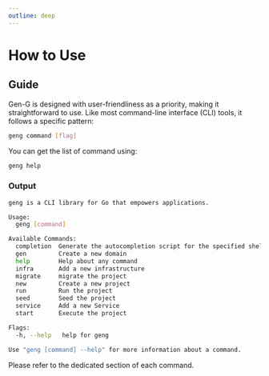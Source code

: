 ```yaml
---
outline: deep
---
```


# How to Use

## Guide 

Gen-G is designed with user-friendliness as a priority, making it straightforward to use. Like most command-line interface (CLI) tools, it follows a specific pattern:

```bash
geng command [flag]
```

You can get the list of command using:

```bash
geng help
```

### Output
```bash
geng is a CLI library for Go that empowers applications.

Usage:
  geng [command]

Available Commands:
  completion  Generate the autocompletion script for the specified shell
  gen         Create a new domain
  help        Help about any command
  infra       Add a new infrastructure
  migrate     migrate the project
  new         Create a new project
  run         Run the project
  seed        Seed the project
  service     Add a new Service
  start       Execute the project

Flags:
  -h, --help   help for geng

Use "geng [command] --help" for more information about a command.
```

Please refer to the dedicated section of each command.